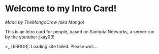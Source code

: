 # Welcome to my Intro Card!
*Made by TheMangoCrew (aka Mango)*

This is an intro card for people, based on Santoria Networks, a server run by the youtuber jjkay03!

\>_ \[ERROR\]: Loading site failed. Please wait...
